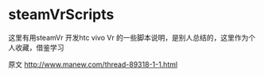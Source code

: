 # steamVrScripts
这里有用steamVr 开发htc vivo Vr 的一些脚本说明，是别人总结的，这里作为个人收藏，借鉴学习

原文 http://www.manew.com/thread-89318-1-1.html
